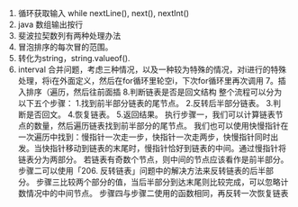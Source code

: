 1. 循环获取输入 while nextLine(), next(), nextInt()
2. java 数组输出按行
3. 斐波拉契数列有两种处理办法
4. 冒泡排序的每次冒的范围。
5. 转化为string，string.valueof().
6. interval 合并问题，考虑三种情况，以及一种较为特殊的情况，对i进行的特殊处理，将i在外面定义，然后在for循环里轮空i，下次for循环里再次调用
7。插入排序（遍历，然后往前面插
8.判断链表是否是回文结构 整个流程可以分为以下五个步骤：
  1.找到前半部分链表的尾节点。
  2.反转后半部分链表。
  3.判断是否回文。
  4.恢复链表。
  5.返回结果。
  执行步骤一，我们可以计算链表节点的数量，然后遍历链表找到前半部分的尾节点。
  我们也可以使用快慢指针在一次遍历中找到：慢指针一次走一步，快指针一次走两步，快慢指针同时出发。当快指针移动到链表的末尾时，慢指针恰好到链表的中间。通过慢指针将链表分为两部分。
  若链表有奇数个节点，则中间的节点应该看作是前半部分。
  步骤二可以使用「206. 反转链表」问题中的解决方法来反转链表的后半部分。
  步骤三比较两个部分的值，当后半部分到达末尾则比较完成，可以忽略计数情况中的中间节点。
  步骤四与步骤二使用的函数相同，再反转一次恢复链表
 